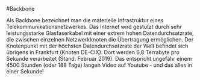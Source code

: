 #Backbone

Als Backbone bezeichnet man die materielle Infrastruktur eines Telekommunikationsnetzwerkes. Das Internet wird gestützt durch sehr leistungsstarke Glasfaserkabel mit einer extrem hohen Datendurchsatzrate, die zwischen einzelnen Netzwerkknoten die Übertragung ermöglichen. Der Knotenpunkt mit der höchsten Datendurchsatzrate der Welt befindet sich übrigens in Frankfurt (Knoten DE-CIX). Dort werden 6,8 Terrabyte pro Sekunde verarbeitet (Stand: Februar 2019). Das entspricht ungefähr einem 4500 Stunden (oder 188 Tage) langen Video auf Youtube - und das alles in einer Sekunde! 

